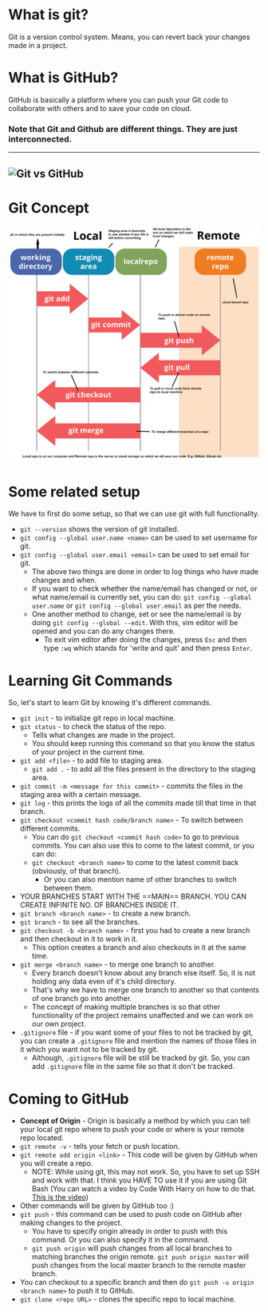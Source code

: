 # What is git?
Git is a version control system. Means, you can revert back your changes made in a project.
# What is GitHub?
GitHub is basically a platform where you can push your Git code to collaborate with others and to save your code on cloud.
### Note that Git and Github are different things. They are just interconnected.
---
![Git vs GitHub](https://blog.devmountain.com/hs-fs/hubfs/Imported_Blog_Media/Gitvs_Github-1a-1.jpg?width=600&name=Gitvs_Github-1a-1.jpg)
---
# Git Concept
![Git Concept](Git_Concept.png)
# Some related setup
We have to first do some setup, so that we can use git with full functionality.
- `git --version` shows the version of git installed.
- `git config --global user.name <name>` can be used to set username for git.
- `git config --global user.email <email>` can be used to set email for git.
	- The above two things are done in order to log things who have made changes and when.
	- If you want to check whether the name/email has changed or not, or what name/email is currently set, you can do: `git config --global user.name` or `git config --global user.email` as per the needs.
	- One another method to change, set or see the name/email is by doing `git config --global --edit`. With this, vim editor will be opened and you can do any changes there.
		- To exit vim editor after doing the changes, press `Esc` and then type `:wq` which stands for 'write and quit' and then press `Enter`.
# Learning Git Commands
So, let's start to learn Git by knowing it's different commands.
- `git init` - to initialize git repo in local machine.
- `git status` - to check the status of the repo.
	- Tells what changes are made in the project.
	- You should keep running this command so that you know the status of your project in the current time.
- `git add <file>` - to add file to staging area.
	- `git add .` - to add all the files present in the directory to the staging area.
- `git commit -m <message for this commit>` - commits the files in the staging area with a certain message.
- `git log` - this prints the logs of all the commits made till that time in that branch.
- `git checkout <commit hash code/branch name>` - To switch between different commits.
	- You can do `git checkout <commit hash code>` to go to previous commits. You can also use this to come to the latest commit, or you can do:
	- `git checkout <branch name>` to come to the latest commit back (obviously, of that branch).
		- Or you can also mention name of other branches to switch between them.
- YOUR BRANCHES START WITH THE ==MAIN== BRANCH. YOU CAN CREATE INFINITE NO. OF BRANCHES INSIDE IT.
- `git branch <branch name>` - to create a new branch.
- `git branch` - to see all the branches.
- `git checkout -b <branch name>` - first you had to create a new branch and then checkout in it to work in it.
	- This option creates a branch and also checkouts in it at the same time.
- `git merge <branch name>` - to merge one branch to another.
	- Every branch doesn't know about any branch else itself. So, it is not holding any data even of it's child directory.
	- That's why we have to merge one branch to another so that contents of one branch go into another.
	- The concept of making multiple branches is so that other functionality of the project remains unaffected and we can work on our own project.
- `.gitignore` file - if you want some of your files to not be tracked by git, you can create a `.gitignore` file and mention the names of those files in it which you want not to be tracked by git.
	- Although, `.gitignore` file will be still be tracked by git. So, you can add `.gitignore` file in the same file so that it don't be tracked.
# Coming to GitHub
- **Concept of Origin** - Origin is basically a method by which you can tell your local git repo where to push your code or where is your remote repo located.
- `git remote -v` - tells your fetch or push location.
- `git remote add origin <link>` - This code will be given by GitHub when you will create a repo.
	- NOTE: While using git, this may not work. So, you have to set up SSH and work with that. I think you HAVE TO use it if you are using Git Bash (You can watch a video by Code With Harry on how to do that. [This is the video](https://youtu.be/_eYJyRK-yaY))
- Other commands will be given by GitHub too :)
- `git push` - this command can be used to push code on GitHub after making changes to the project.
	- You have to specify origin already in order to push with this command. Or you can also specify it in the command.
	- `git push origin` will push changes from all local branches to matching branches the origin remote. `git push origin master` will push changes from the local master branch to the remote master branch.
- You can checkout to a specific branch and then do `git push -u origin <branch name>` to push it to GitHub.
- `git clone <repo URL>` - clones the specific repo to local machine.